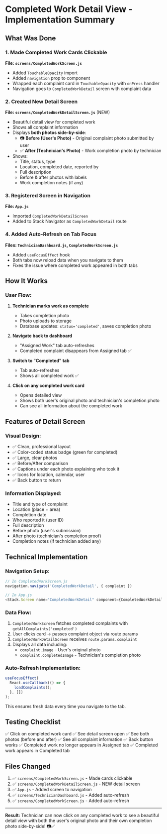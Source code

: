 # Completed Work Detail View - Implementation Summary

## What Was Done

### 1. Made Completed Work Cards Clickable
**File: `screens/CompletedWorkScreen.js`**
- Added `TouchableOpacity` import
- Added `navigation` prop to component
- Wrapped each complaint card in `TouchableOpacity` with `onPress` handler
- Navigation goes to `CompletedWorkDetail` screen with complaint data

### 2. Created New Detail Screen
**File: `screens/CompletedWorkDetailScreen.js`** (NEW)
- Beautiful detail view for completed work
- Shows all complaint information
- Displays **both photos side-by-side**:
  - 📷 **Before (User's Photo)** - Original complaint photo submitted by user
  - ✅ **After (Technician's Photo)** - Work completion photo by technician
- Shows:
  - Title, status, type
  - Location, completed date, reported by
  - Full description
  - Before & after photos with labels
  - Work completion notes (if any)

### 3. Registered Screen in Navigation
**File: `App.js`**
- Imported `CompletedWorkDetailScreen`
- Added to Stack Navigator as `CompletedWorkDetail` route

### 4. Added Auto-Refresh on Tab Focus
**Files: `TechnicianDashboard.js`, `CompletedWorkScreen.js`**
- Added `useFocusEffect` hook
- Both tabs now reload data when you navigate to them
- Fixes the issue where completed work appeared in both tabs

## How It Works

### User Flow:
1. **Technician marks work as complete**
   - Takes completion photo
   - Photo uploads to storage
   - Database updates: `status='completed'`, saves completion photo

2. **Navigate back to dashboard**
   - "Assigned Work" tab auto-refreshes
   - Completed complaint disappears from Assigned tab ✅
   
3. **Switch to "Completed" tab**
   - Tab auto-refreshes
   - Shows all completed work ✅

4. **Click on any completed work card**
   - Opens detailed view
   - Shows both user's original photo and technician's completion photo
   - Can see all information about the completed work

## Features of Detail Screen

### Visual Design:
- ✅ Clean, professional layout
- ✅ Color-coded status badge (green for completed)
- ✅ Large, clear photos
- ✅ Before/After comparison
- ✅ Captions under each photo explaining who took it
- ✅ Icons for location, calendar, user
- ✅ Back button to return

### Information Displayed:
- Title and type of complaint
- Location (place + area)
- Completion date
- Who reported it (user ID)
- Full description
- Before photo (user's submission)
- After photo (technician's completion proof)
- Completion notes (if technician added any)

## Technical Implementation

### Navigation Setup:
```javascript
// In CompletedWorkScreen.js
navigation.navigate('CompletedWorkDetail', { complaint })

// In App.js
<Stack.Screen name="CompletedWorkDetail" component={CompletedWorkDetailScreen} />
```

### Data Flow:
1. `CompletedWorkScreen` fetches completed complaints with `getAllComplaints('completed')`
2. User clicks card → passes complaint object via route params
3. `CompletedWorkDetailScreen` receives `route.params.complaint`
4. Displays all data including:
   - `complaint.image` - User's original photo
   - `complaint.completedImage` - Technician's completion photo

### Auto-Refresh Implementation:
```javascript
useFocusEffect(
  React.useCallback(() => {
    loadComplaints();
  }, [])
);
```
This ensures fresh data every time you navigate to the tab.

## Testing Checklist

✅ Click on completed work card
✅ See detail screen open
✅ See both photos (before and after)
✅ See all complaint information
✅ Back button works
✅ Completed work no longer appears in Assigned tab
✅ Completed work appears in Completed tab

## Files Changed

1. ✅ `screens/CompletedWorkScreen.js` - Made cards clickable
2. ✅ `screens/CompletedWorkDetailScreen.js` - NEW detail screen
3. ✅ `App.js` - Added screen to navigation
4. ✅ `screens/TechnicianDashboard.js` - Added auto-refresh
5. ✅ `screens/CompletedWorkScreen.js` - Added auto-refresh

---

**Result:** Technician can now click on any completed work to see a beautiful detail view with both the user's original photo and their own completion photo side-by-side! 📷✅

